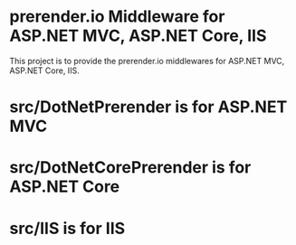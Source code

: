 # prerender.io Middleware for ASP.NET MVC, ASP.NET Core, IIS
This project is to provide the prerender.io middlewares for ASP.NET MVC, ASP.NET Core, IIS.

# src/DotNetPrerender is for ASP.NET MVC
# src/DotNetCorePrerender is for ASP.NET Core
# src/IIS is for IIS

